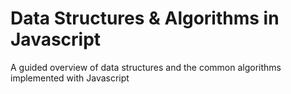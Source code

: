 # Data Structures & Algorithms in Javascript

A guided overview of data structures and the common algorithms implemented with Javascript
